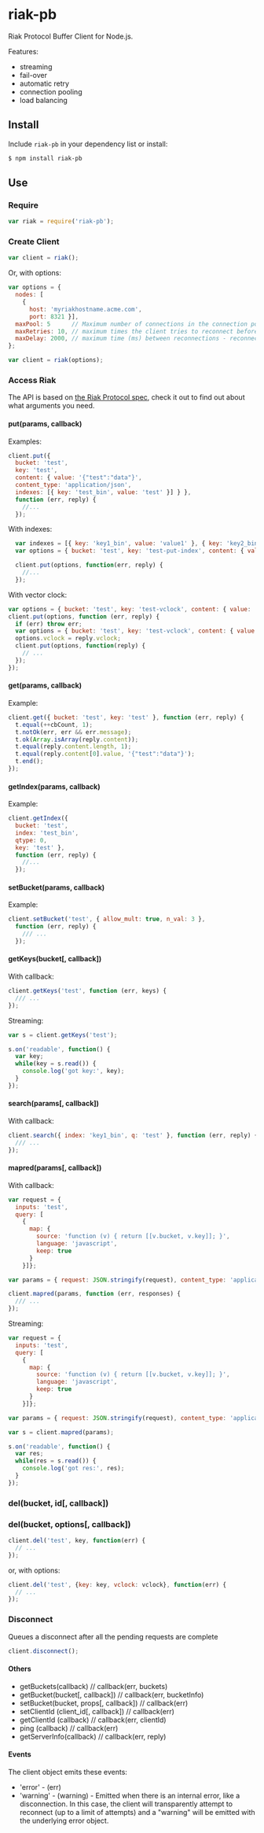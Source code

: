 # riak-pb

Riak Protocol Buffer Client for Node.js.

Features:

* streaming
* fail-over
* automatic retry
* connection pooling
* load balancing

## Install

Include `riak-pb` in your dependency list or install:

```bash
$ npm install riak-pb
```

## Use

### Require

```javascript
var riak = require('riak-pb');
```

### Create Client

```javascript
var client = riak();
```

Or, with options:

```javascript
var options = {
  nodes: [
    {
      host: 'myriakhostname.acme.com',
      port: 8321 }],
  maxPool: 5      // Maximum number of connections in the connection pool - default is 5
  maxRetries: 10, // maximum times the client tries to reconnect before failing - default is 10
  maxDelay: 2000, // maximum time (ms) between reconnections - reconnections haev an exponential backoff, but limited to this value - default is 2000
};

var client = riak(options);
```

### Access Riak

The API is based on [the Riak Protocol spec](http://docs.basho.com/riak/1.3.1/references/apis/protocol-buffers/), check it out to find out about what arguments you need.


#### put(params, callback)

Examples:

```javascript
client.put({
  bucket: 'test',
  key: 'test',
  content: { value: '{"test":"data"}',
  content_type: 'application/json',
  indexes: [{ key: 'test_bin', value: 'test' }] } },
  function (err, reply) {
    //...
  });
```

With indexes:

```javascript
  var indexes = [{ key: 'key1_bin', value: 'value1' }, { key: 'key2_bin', value: 'value2' }];
  var options = { bucket: 'test', key: 'test-put-index', content: { value: '{"test":"data"}', content_type: 'application/json', indexes: indexes }, return_body: true };

  client.put(options, function(err, reply) {
    //...
  });
```

With vector clock:

```javascript
var options = { bucket: 'test', key: 'test-vclock', content: { value: '{"test":"data"}', content_type: 'application/json' }, return_body: true };
client.put(options, function (err, reply) {
  if (err) throw err;
  var options = { bucket: 'test', key: 'test-vclock', content: { value: '{"test":"data"}', content_type: 'application/json' }, return_body: true };
  options.vclock = reply.vclock;
  client.put(options, function(reply) {
    // ...
  });
});
```

#### get(params, callback)

Example:

```javascript
client.get({ bucket: 'test', key: 'test' }, function (err, reply) {
  t.equal(++cbCount, 1);
  t.notOk(err, err && err.message);
  t.ok(Array.isArray(reply.content));
  t.equal(reply.content.length, 1);
  t.equal(reply.content[0].value, '{"test":"data"}');
  t.end();
});
```

#### getIndex(params, callback)

Example:

```javascript
client.getIndex({
  bucket: 'test',
  index: 'test_bin',
  qtype: 0,
  key: 'test' },
  function (err, reply) {
    //...
  });
```

#### setBucket(params, callback)

Example:

```javascript
client.setBucket('test', { allow_mult: true, n_val: 3 },
  function (err, reply) {
    /// ...
  });
```

#### getKeys(bucket[, callback])

With callback:

```javascript
client.getKeys('test', function (err, keys) {
  /// ...
});
```

Streaming:

```javascript
var s = client.getKeys('test');

s.on('readable', function() {
  var key;
  while(key = s.read()) {
    console.log('got key:', key);
  }
});
```

#### search(params[, callback])

With callback:

```javascript
client.search({ index: 'key1_bin', q: 'test' }, function (err, reply) {
  /// ...
});
```

#### mapred(params[, callback])

With callback:

```javascript
var request = {
  inputs: 'test',
  query: [
    {
      map: {
        source: 'function (v) { return [[v.bucket, v.key]]; }',
        language: 'javascript',
        keep: true
      }
    }]};

var params = { request: JSON.stringify(request), content_type: 'application/json' };

client.mapred(params, function (err, responses) {
  /// ...
});
```

Streaming:

```javascript
var request = {
  inputs: 'test',
  query: [
    {
      map: {
        source: 'function (v) { return [[v.bucket, v.key]]; }',
        language: 'javascript',
        keep: true
      }
    }]};

var params = { request: JSON.stringify(request), content_type: 'application/json' };

var s = client.mapred(params);

s.on('readable', function() {
  var res;
  while(res = s.read()) {
    console.log('got res:', res);
  }
});
```

### del(bucket, id[, callback])
### del(bucket, options[, callback])

```javascript
client.del('test', key, function(err) {
  // ...
});
```

or, with options:

```javascript
client.del('test', {key: key, vclock: vclock}, function(err) {
  // ...
});
```

### Disconnect

Queues a disconnect after all the pending requests are complete

```javascript
client.disconnect();
```

#### Others

* getBuckets(callback) // callback(err, buckets)
* getBucket(bucket[, callback]) // callback(err, bucketInfo)
* setBucket(bucket, props[, callback]) // callback(err)
* setClientId (client_id[, callback]) // callback(err)
* getClientId (callback) // callback(err, clientId)
* ping (callback) // callback(err)
* getServerInfo(callback) // callback(err, reply)

#### Events

The client object emits these events:

* 'error' - (err)
* 'warning' - (warning) - Emitted when there is an internal error, like a disconnection. In this case, the client will transparently attempt to reconnect (up to a limit of attempts) and a "warning" will be emitted with the underlying error object.
